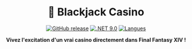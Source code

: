 <div align="center">

# 🎰 Blackjack Casino

[![GitHub release](https://img.shields.io/github/v/release/clepix21/BlackjackPlugin?style=for-the-badge)](https://github.com/clepix21/BlackjackPlugin/releases)
[![.NET 9.0](https://img.shields.io/badge/.NET-9.0-512BD4?style=for-the-badge&logo=dotnet&logoColor=white)](https://dotnet.microsoft.com/)
[![Langues](https://img.shields.io/badge/EN%20%7C%20FR-Langues%20support%C3%A9es-2ea44f?style=for-the-badge)](#localisation)

**Vivez l'excitation d'un vrai casino directement dans Final Fantasy XIV !**


</div>
